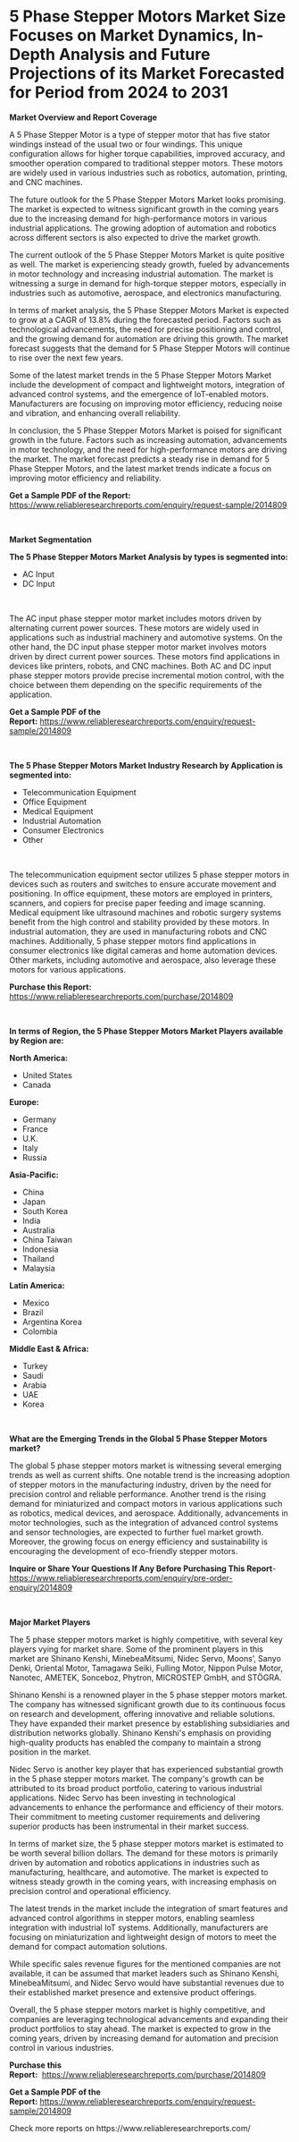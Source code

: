 <p><h1>5 Phase Stepper Motors Market Size Focuses on Market Dynamics, In-Depth Analysis and Future Projections of its Market Forecasted for Period from 2024 to 2031</h1></p><p><strong>Market Overview and Report Coverage</strong></p>
<p><p>A 5 Phase Stepper Motor is a type of stepper motor that has five stator windings instead of the usual two or four windings. This unique configuration allows for higher torque capabilities, improved accuracy, and smoother operation compared to traditional stepper motors. These motors are widely used in various industries such as robotics, automation, printing, and CNC machines.</p><p>The future outlook for the 5 Phase Stepper Motors Market looks promising. The market is expected to witness significant growth in the coming years due to the increasing demand for high-performance motors in various industrial applications. The growing adoption of automation and robotics across different sectors is also expected to drive the market growth.</p><p>The current outlook of the 5 Phase Stepper Motors Market is quite positive as well. The market is experiencing steady growth, fueled by advancements in motor technology and increasing industrial automation. The market is witnessing a surge in demand for high-torque stepper motors, especially in industries such as automotive, aerospace, and electronics manufacturing.</p><p>In terms of market analysis, the 5 Phase Stepper Motors Market is expected to grow at a CAGR of 13.8% during the forecasted period. Factors such as technological advancements, the need for precise positioning and control, and the growing demand for automation are driving this growth. The market forecast suggests that the demand for 5 Phase Stepper Motors will continue to rise over the next few years.</p><p>Some of the latest market trends in the 5 Phase Stepper Motors Market include the development of compact and lightweight motors, integration of advanced control systems, and the emergence of IoT-enabled motors. Manufacturers are focusing on improving motor efficiency, reducing noise and vibration, and enhancing overall reliability.</p><p>In conclusion, the 5 Phase Stepper Motors Market is poised for significant growth in the future. Factors such as increasing automation, advancements in motor technology, and the need for high-performance motors are driving the market. The market forecast predicts a steady rise in demand for 5 Phase Stepper Motors, and the latest market trends indicate a focus on improving motor efficiency and reliability.</p></p>
<p><strong>Get a Sample PDF of the Report:</strong> <a href="https://www.reliableresearchreports.com/enquiry/request-sample/2014809">https://www.reliableresearchreports.com/enquiry/request-sample/2014809</a></p>
<p>&nbsp;</p>
<p><strong>Market Segmentation</strong></p>
<p><strong>The 5 Phase Stepper Motors Market Analysis by types is segmented into:</strong></p>
<p><ul><li>AC Input</li><li>DC Input</li></ul></p>
<p>&nbsp;</p>
<p><p>The AC input phase stepper motor market includes motors driven by alternating current power sources. These motors are widely used in applications such as industrial machinery and automotive systems. On the other hand, the DC input phase stepper motor market involves motors driven by direct current power sources. These motors find applications in devices like printers, robots, and CNC machines. Both AC and DC input phase stepper motors provide precise incremental motion control, with the choice between them depending on the specific requirements of the application.</p></p>
<p><strong>Get a Sample PDF of the Report:</strong>&nbsp;<a href="https://www.reliableresearchreports.com/enquiry/request-sample/2014809">https://www.reliableresearchreports.com/enquiry/request-sample/2014809</a></p>
<p>&nbsp;</p>
<p><strong>The 5 Phase Stepper Motors Market Industry Research by Application is segmented into:</strong></p>
<p><ul><li>Telecommunication Equipment</li><li>Office Equipment</li><li>Medical Equipment</li><li>Industrial Automation</li><li>Consumer Electronics</li><li>Other</li></ul></p>
<p>&nbsp;</p>
<p><p>The telecommunication equipment sector utilizes 5 phase stepper motors in devices such as routers and switches to ensure accurate movement and positioning. In office equipment, these motors are employed in printers, scanners, and copiers for precise paper feeding and image scanning. Medical equipment like ultrasound machines and robotic surgery systems benefit from the high control and stability provided by these motors. In industrial automation, they are used in manufacturing robots and CNC machines. Additionally, 5 phase stepper motors find applications in consumer electronics like digital cameras and home automation devices. Other markets, including automotive and aerospace, also leverage these motors for various applications.</p></p>
<p><strong>Purchase this Report:</strong>&nbsp; <a href="https://www.reliableresearchreports.com/purchase/2014809">https://www.reliableresearchreports.com/purchase/2014809</a></p>
<p>&nbsp;</p>
<p><strong>In terms of Region, the 5 Phase Stepper Motors Market Players available by Region are:</strong></p>
<p>
    <p> <strong> North America: </strong>
        <ul>
            <li>United States</li>
            <li>Canada</li>
        </ul>
        </p> 
    <p> <strong> Europe: </strong>
        <ul>
            <li>Germany</li>
            <li>France</li>
            <li>U.K.</li>
            <li>Italy</li>
            <li>Russia</li>
        </ul>
        </p> 
    <p> <strong> Asia-Pacific: </strong>
        <ul>
            <li>China</li>
            <li>Japan</li>
            <li>South Korea</li>
            <li>India</li>
            <li>Australia</li>
            <li>China Taiwan</li>
            <li>Indonesia</li>
            <li>Thailand</li>
            <li>Malaysia</li>
        </ul>
        </p> 
    <p> <strong> Latin America: </strong>
        <ul>
            <li>Mexico</li>
            <li>Brazil</li>
            <li>Argentina Korea</li>
            <li>Colombia</li>
        </ul>
        </p> 
    <p> <strong> Middle East & Africa: </strong>
        <ul>
            <li>Turkey</li>
            <li>Saudi</li>
            <li>Arabia</li>
            <li>UAE</li>
            <li>Korea</li>
        </ul>
    </p>
    </p>
<p>&nbsp;</p>
<p><strong>What are the Emerging Trends in the Global 5 Phase Stepper Motors market?</strong></p>
<p><p>The global 5 phase stepper motors market is witnessing several emerging trends as well as current shifts. One notable trend is the increasing adoption of stepper motors in the manufacturing industry, driven by the need for precision control and reliable performance. Another trend is the rising demand for miniaturized and compact motors in various applications such as robotics, medical devices, and aerospace. Additionally, advancements in motor technologies, such as the integration of advanced control systems and sensor technologies, are expected to further fuel market growth. Moreover, the growing focus on energy efficiency and sustainability is encouraging the development of eco-friendly stepper motors.</p></p>
<p><strong>Inquire or Share Your Questions If Any Before Purchasing This Report</strong>- <a href="https://www.reliableresearchreports.com/enquiry/pre-order-enquiry/2014809">https://www.reliableresearchreports.com/enquiry/pre-order-enquiry/2014809</a></p>
<p>&nbsp;</p>
<p><strong>Major Market Players</strong></p>
<p><p>The 5 phase stepper motors market is highly competitive, with several key players vying for market share. Some of the prominent players in this market are Shinano Kenshi, MinebeaMitsumi, Nidec Servo, Moons’, Sanyo Denki, Oriental Motor, Tamagawa Seiki, Fulling Motor, Nippon Pulse Motor, Nanotec, AMETEK, Sonceboz, Phytron, MICROSTEP GmbH, and STÖGRA.</p><p>Shinano Kenshi is a renowned player in the 5 phase stepper motors market. The company has witnessed significant growth due to its continuous focus on research and development, offering innovative and reliable solutions. They have expanded their market presence by establishing subsidiaries and distribution networks globally. Shinano Kenshi's emphasis on providing high-quality products has enabled the company to maintain a strong position in the market.</p><p>Nidec Servo is another key player that has experienced substantial growth in the 5 phase stepper motors market. The company's growth can be attributed to its broad product portfolio, catering to various industrial applications. Nidec Servo has been investing in technological advancements to enhance the performance and efficiency of their motors. Their commitment to meeting customer requirements and delivering superior products has been instrumental in their market success.</p><p>In terms of market size, the 5 phase stepper motors market is estimated to be worth several billion dollars. The demand for these motors is primarily driven by automation and robotics applications in industries such as manufacturing, healthcare, and automotive. The market is expected to witness steady growth in the coming years, with increasing emphasis on precision control and operational efficiency.</p><p>The latest trends in the market include the integration of smart features and advanced control algorithms in stepper motors, enabling seamless integration with industrial IoT systems. Additionally, manufacturers are focusing on miniaturization and lightweight design of motors to meet the demand for compact automation solutions.</p><p>While specific sales revenue figures for the mentioned companies are not available, it can be assumed that market leaders such as Shinano Kenshi, MinebeaMitsumi, and Nidec Servo would have substantial revenues due to their established market presence and extensive product offerings.</p><p>Overall, the 5 phase stepper motors market is highly competitive, and companies are leveraging technological advancements and expanding their product portfolios to stay ahead. The market is expected to grow in the coming years, driven by increasing demand for automation and precision control in various industries.</p></p>
<p><strong>Purchase this Report:</strong>&nbsp;&nbsp;<a href="https://www.reliableresearchreports.com/purchase/2014809">https://www.reliableresearchreports.com/purchase/2014809</a></p>
<p></p>
<p><strong>Get a Sample PDF of the Report:</strong>&nbsp;<a href="https://www.reliableresearchreports.com/enquiry/request-sample/2014809">https://www.reliableresearchreports.com/enquiry/request-sample/2014809</a></p>
<p>Check more reports on https://www.reliableresearchreports.com/</p>